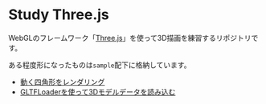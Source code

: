 # Study Three.js

WebGLのフレームワーク「[Three.js](https://threejs.org/)」を使って3D描画を練習するリポジトリです。

ある程度形になったものは`sample`配下に格納しています。

- [動く四角形をレンダリング](sample/basic-render)
- [GLTFLoaderを使って3Dモデルデータを読み込む](sample/gltf-loader)
